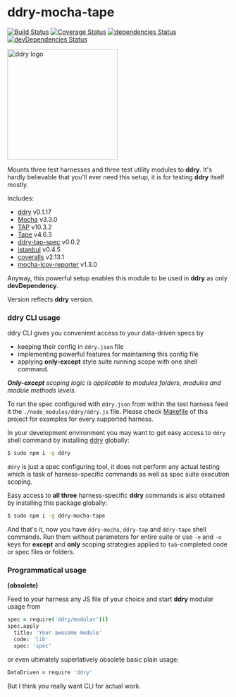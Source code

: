 # ddry-mocha-tape

[![Build Status](https://travis-ci.org/ddry/ddry-mocha-tape.svg?branch=master)](https://travis-ci.org/ddry/ddry-mocha-tape) [![Coverage Status](https://coveralls.io/repos/github/ddry/ddry-mocha-tape/badge.svg?branch=master)](https://coveralls.io/github/ddry/ddry-mocha-tape?branch=master) [![dependencies Status](https://david-dm.org/ddry/ddry-mocha-tape/status.svg)](https://david-dm.org/ddry/ddry-mocha-tape) [![devDependencies Status](https://david-dm.org/ddry/ddry-mocha-tape/dev-status.svg)](https://david-dm.org/ddry/ddry-mocha-tape?type=dev)

<img src="https://cloud.githubusercontent.com/assets/5163953/22628172/6b91f120-ebe0-11e6-8456-0f5b2dc3a553.png" alt="ddry logo" width="250">

Mounts three test harnesses and three test utility modules to **ddry**. It's hardly believable that you'll ever need this setup, it is for testing **ddry** itself mostly.

Includes:

- [ddry](https://www.npmjs.com/package/ddry) v0.1.17
- [Mocha](https://www.npmjs.com/package/mocha) v3.3.0
- [TAP](https://www.npmjs.com/package/tap) v10.3.2
- [Tape](https://www.npmjs.com/package/tape) v4.6.3
- [ddry-tap-spec](https://www.npmjs.com/package/ddry-tap-spec) v0.0.2
- [istanbul](https://www.npmjs.com/package/istanbul) v0.4.5
- [coveralls](https://www.npmjs.com/package/coveralls) v2.13.1
- [mocha-lcov-reporter](https://www.npmjs.com/package/mocha-lcov-reporter) v1.3.0

Anyway, this powerful setup enables this module to be used in **ddry** as only **devDependency**.

Version reflects **ddry** version.

### ddry CLI usage

ddry CLI gives you convenient access to your data-driven specs by
- keeping their config in `ddry.json` file
- implementing powerful features for maintaining this config file
- applying **only-except** style suite running scope with one shell command. 

_**Only-except** scoping logic is applicable to modules folders, modules and module methods levels._

To run the spec configured with `ddry.json` from within the test harness feed it the `./node_modules/ddry/ddry.js` file. Please check [Makefile](https://github.com/ddry/ddry-mocha-tape/blob/master/Makefile) of this project for examples for every supported harness.

In your development environment you may want to get easy access to `ddry` shell command by installing [ddry](https://www.npmjs.com/package/ddry) globally:

```sh
$ sudo npm i -g ddry
```

`ddry` is just a spec configuring tool, it does not perform any actual testing which is task of harness-specific commands as well as spec suite execution scoping.

Easy access to **all three** harness-specific **ddry** commands is also obtained by installing this package globally:

```sh
$ sudo npm i -g ddry-mocha-tape
```

And that's it, now you have `ddry-mocha`, `ddry-tap` and `ddry-tape` shell commands. Run them without parameters for entire suite or use `-e` and `-o` keys for **except** and **only** scoping strategies applied to `tab`-completed code or spec files or folders.

### Programmatical usage
**(obsolete)**

Feed to your harness any JS file of your choice and start **ddry** modular usage from

```coffee
spec = require('ddry/modular')()
spec.apply
  title: 'Your awesome module'
  code: 'lib'
  spec: 'spec'
```

or even ultimately superlatively obsolete basic plain usage:
```coffee
DataDriven = require 'ddry'
```

But I think you really want CLI for actual work.
